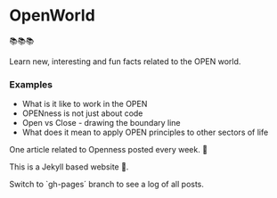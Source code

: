 # OpenWorld

📚📚📚

Learn new, interesting and fun facts related to the OPEN world.

### Examples

- What is it like to work in the OPEN
- OPENness is not just about code
- Open vs Close - drawing the boundary line
- What does it mean to apply OPEN principles to other sectors of life

One article related to Openness posted every week. 📖

This is a Jekyll based website 🔗.

Switch to `gh-pages´ branch to see a log of all posts.
